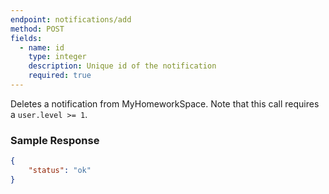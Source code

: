 ```yaml
---
endpoint: notifications/add
method: POST
fields:
  - name: id
    type: integer
    description: Unique id of the notification
    required: true
---
```


Deletes a notification from MyHomeworkSpace. Note that this call requires a `user.level >= 1`.

### Sample Response
```json
{
	"status": "ok"
}
```
